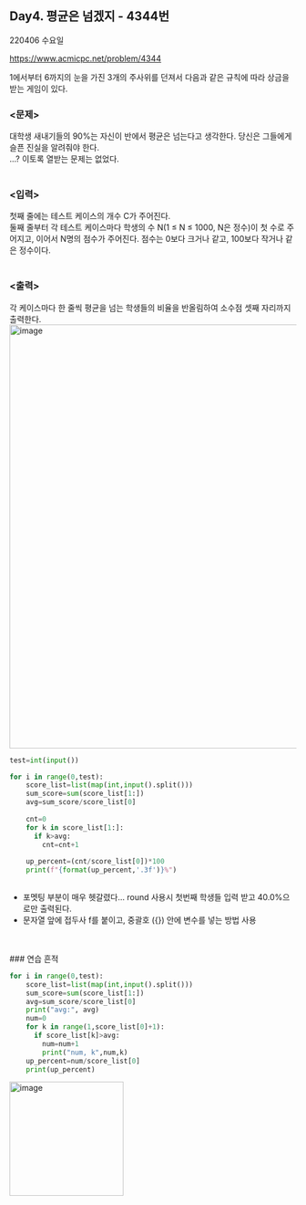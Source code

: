 Day4. 평균은 넘겠지 - 4344번
----
220406 수요일

https://www.acmicpc.net/problem/4344

1에서부터 6까지의 눈을 가진 3개의 주사위를 던져서 다음과 같은 규칙에 따라 상금을 받는 게임이 있다.

### <문제> </br>
대학생 새내기들의 90%는 자신이 반에서 평균은 넘는다고 생각한다. 당신은 그들에게 슬픈 진실을 알려줘야 한다.
</br> ...? 이토록 열받는 문제는 없었다.
</br> 
</br> 
### <입력></br> 
첫째 줄에는 테스트 케이스의 개수 C가 주어진다.</br> 
둘째 줄부터 각 테스트 케이스마다 학생의 수 N(1 ≤ N ≤ 1000, N은 정수)이 첫 수로 주어지고, 이어서 N명의 점수가 주어진다. 점수는 0보다 크거나 같고, 100보다 작거나 같은 정수이다.
</br> 
</br> 
### <출력></br> 
각 케이스마다 한 줄씩 평균을 넘는 학생들의 비율을 반올림하여 소수점 셋째 자리까지 출력한다.
<img width="743" alt="image" src="https://user-images.githubusercontent.com/84497369/161995325-28ecb758-6f5d-4254-bbe7-78cc5766030d.png">


```python
test=int(input())

for i in range(0,test):
    score_list=list(map(int,input().split()))
    sum_score=sum(score_list[1:])
    avg=sum_score/score_list[0]
    
    cnt=0    
    for k in score_list[1:]:
      if k>avg:
        cnt=cnt+1
            
    up_percent=(cnt/score_list[0])*100
    print(f"{format(up_percent,'.3f')}%")
    
```
- 포멧팅 부분이 매우 헷갈렸다... round 사용시 첫번째 학생들 입력 받고 40.0%으로만 출력된다.
- 문자열 앞에 접두사 f를 붙이고, 중괄호 ({}) 안에 변수를 넣는 방법 사용

</br> 
</br> 
### 연습 흔적

```python
for i in range(0,test):
    score_list=list(map(int,input().split()))
    sum_score=sum(score_list[1:])
    avg=sum_score/score_list[0]
    print("avg:", avg)
    num=0
    for k in range(1,score_list[0]+1):
      if score_list[k]>avg:
        num=num+1
        print("num, k",num,k)
    up_percent=num/score_list[0]
    print(up_percent)

```
<img width="200" alt="image" src="https://user-images.githubusercontent.com/84497369/161992177-cef1c6b9-96b7-4f55-a437-16fcc2345097.png">


